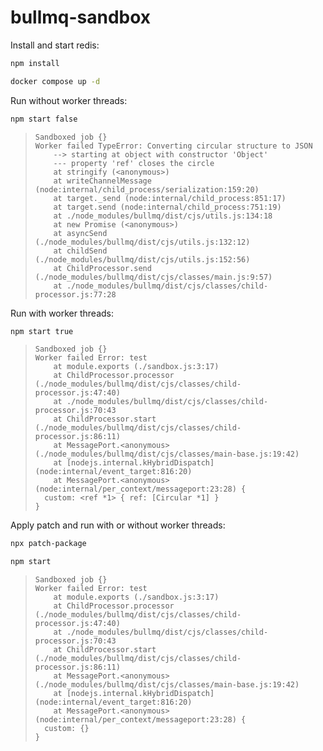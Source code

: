# bullmq-sandbox

Install and start redis:

```bash
npm install

docker compose up -d
```

Run without worker threads:

```bash
npm start false
```

> ```
> Sandboxed job {}
> Worker failed TypeError: Converting circular structure to JSON
>     --> starting at object with constructor 'Object'
>     --- property 'ref' closes the circle
>     at stringify (<anonymous>)
>     at writeChannelMessage (node:internal/child_process/serialization:159:20)
>     at target._send (node:internal/child_process:851:17)
>     at target.send (node:internal/child_process:751:19)
>     at ./node_modules/bullmq/dist/cjs/utils.js:134:18
>     at new Promise (<anonymous>)
>     at asyncSend (./node_modules/bullmq/dist/cjs/utils.js:132:12)
>     at childSend (./node_modules/bullmq/dist/cjs/utils.js:152:56)
>     at ChildProcessor.send (./node_modules/bullmq/dist/cjs/classes/main.js:9:57)
>     at ./node_modules/bullmq/dist/cjs/classes/child-processor.js:77:28
> ```

Run with worker threads:

```bash
npm start true
```

> ```
> Sandboxed job {}
> Worker failed Error: test
>     at module.exports (./sandbox.js:3:17)
>     at ChildProcessor.processor (./node_modules/bullmq/dist/cjs/classes/child-processor.js:47:40)
>     at ./node_modules/bullmq/dist/cjs/classes/child-processor.js:70:43
>     at ChildProcessor.start (./node_modules/bullmq/dist/cjs/classes/child-processor.js:86:11)
>     at MessagePort.<anonymous> (./node_modules/bullmq/dist/cjs/classes/main-base.js:19:42)
>     at [nodejs.internal.kHybridDispatch] (node:internal/event_target:816:20)
>     at MessagePort.<anonymous> (node:internal/per_context/messageport:23:28) {
>   custom: <ref *1> { ref: [Circular *1] }
> }
> ```

Apply patch and run with or without worker threads:

```bash
npx patch-package

npm start
```

> ```
> Sandboxed job {}
> Worker failed Error: test
>     at module.exports (./sandbox.js:3:17)
>     at ChildProcessor.processor (./node_modules/bullmq/dist/cjs/classes/child-processor.js:47:40)
>     at ./node_modules/bullmq/dist/cjs/classes/child-processor.js:70:43
>     at ChildProcessor.start (./node_modules/bullmq/dist/cjs/classes/child-processor.js:86:11)
>     at MessagePort.<anonymous> (./node_modules/bullmq/dist/cjs/classes/main-base.js:19:42)
>     at [nodejs.internal.kHybridDispatch] (node:internal/event_target:816:20)
>     at MessagePort.<anonymous> (node:internal/per_context/messageport:23:28) {
>   custom: {}
> }
> ```
